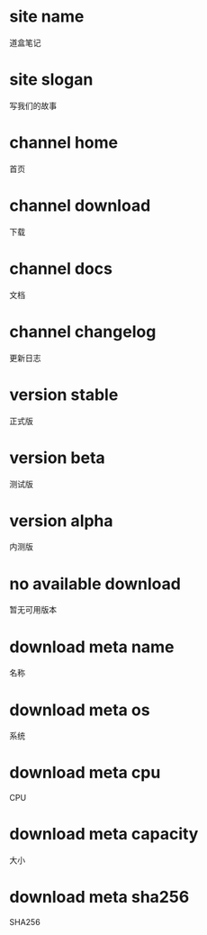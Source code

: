 # site name
道盒笔记

# site slogan
写我们的故事

# channel home
首页

# channel download
下载

# channel docs
文档

# channel changelog
更新日志

# version stable
正式版

# version beta
测试版

# version alpha
内测版

# no available download
暂无可用版本

# download meta name
名称

# download meta os
系统

# download meta cpu
CPU

# download meta capacity
大小

# download meta sha256
SHA256